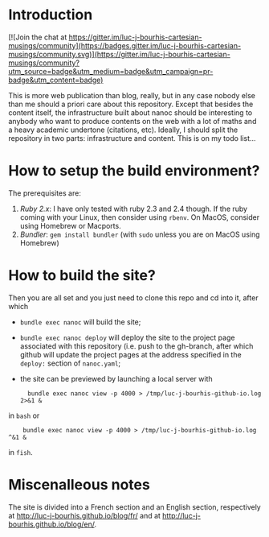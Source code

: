 # Introduction

[![Join the chat at https://gitter.im/luc-j-bourhis-cartesian-musings/community](https://badges.gitter.im/luc-j-bourhis-cartesian-musings/community.svg)](https://gitter.im/luc-j-bourhis-cartesian-musings/community?utm_source=badge&utm_medium=badge&utm_campaign=pr-badge&utm_content=badge)

This is more web publication than blog, really, but in any case nobody else than me should a priori care about this repository. Except that besides the content itself, the infrastructure built about nanoc should be interesting to anybody who want to produce contents on the web with a lot of maths and a heavy academic undertone (citations, etc). Ideally, I should split the repository in two parts: infrastructure and content. This is on my todo list...

# How to setup the build environment?

The prerequisites are:

1. *Ruby 2.x*: I have only tested with ruby 2.3 and 2.4 though. If the ruby coming with your Linux, then consider using `rbenv`. On MacOS, consider using Homebrew or Macports.
2. *Bundler*: `gem install bundler` (with `sudo` unless you are on MacOS using Homebrew)

# How to build the site?

Then you are all set and you just need to clone this repo and cd into it, after which

- `bundle exec nanoc` will build the site;
- `bundle exec nanoc deploy` will deploy the site to the project page associated with this repository (i.e. push to the gh-branch, after which github will update the project pages at the address specified in the `deploy:` section of `nanoc.yaml`;
- the site can be previewed by launching a local server with

        bundle exec nanoc view -p 4000 > /tmp/luc-j-bourhis-github-io.log 2>&1 &
in `bash` or

        bundle exec nanoc view -p 4000 > /tmp/luc-j-bourhis-github-io.log ^&1 &
in `fish`.

# Miscenalleous notes

The site is divided into a French section and an English section, respectively at http://luc-j-bourhis.github.io/blog/fr/ and at http://luc-j-bourhis.github.io/blog/en/.
